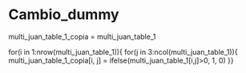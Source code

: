 # Cambio_dummy

multi_juan_table_1_copia = multi_juan_table_1

for(i in 1:nrow(multi_juan_table_1)){ 
    for(j in 3:ncol(multi_juan_table_1)){
        multi_juan_table_1_copia[i, j] = ifelse(multi_juan_table_1[i,j]>0, 1, 0)
}}
